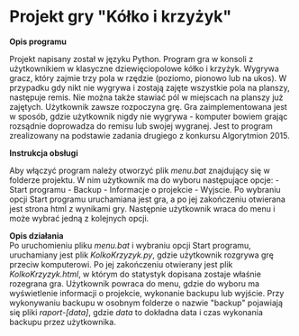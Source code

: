 # Projekt gry "Kółko i krzyżyk"

**Opis programu**  

Projekt napisany został w języku Python. Program gra w konsoli z użytkownikiem w klasyczne dziewięciopolowe kółko i krzyżyk. Wygrywa gracz, który zajmie trzy pola w rzędzie (poziomo, pionowo lub na ukos). W przypadku gdy nikt nie wygrywa i zostają zajęte wszystkie pola na planszy, następuje remis. Nie można także stawiać pól w miejscach na planszy już zajętych. Użytkownik zawsze rozpoczyna grę. Gra zaimplementowana jest w sposób, gdzie użytkownik nigdy nie wygrywa - komputer bowiem grając rozsądnie doprowadza do remisu lub swojej wygranej. Jest to program zrealizowany na podstawie zadania drugiego z konkursu Algorytmion 2015.

**Instrukcja obsługi**  

Aby włączyć program należy otworzyć plik _menu.bat_ znajdujący się w folderze projektu. W nim użytkownik ma do wyboru następujące opcje: - Start programu - Backup - Informacje o projekcie - Wyjscie. Po wybraniu opcji Start programu uruchamiana jest gra, a po jej zakończeniu otwierana jest strona html z wynikami gry. Następnie użytkownik wraca do menu i może wybrać jedną z kolejnych opcji.

**Opis działania**  
Po uruchomieniu pliku _menu.bat_ i wybraniu opcji Start programu, uruchamiany jest plik _KolkoKrzyzyk.py_, gdzie użytkownik rozgrywa grę przeciw komputerowi. Po jej zakończeniu otwierany jest plik _KolkoKrzyzyk.html_, w którym do statystyk dopisana zostaje właśnie rozegrana gra. Użytkownik powraca do menu, gdzie do wyboru ma wyświetlenie informacji o projekcie, wykonanie backupu lub wyjście. Przy wykonywaniu backupu w osobnym folderze o nazwie "backup" pojawiają się pliki _raport-[data]_, gdzie _data_ to dokładna data i czas wykonania backupu przez użytkownika.
